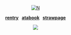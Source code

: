 <p align="center">
<a href="https://pokemondb.net/pokedex/lugia"><img src="https://files.catbox.moe/gfnpe0.png" alt="N"></a>  
  
<div align="center">
  
[**rentry**](https://rentry.co/starpkm)⠀[**atabook**](https://starpkmn.atabook.org)⠀[**strawpage**](https://starpkmns.straw.page)

<div align="center">

<div align="center"> 
  
![](https://komarev.com/ghpvc/?username=starpkmn&color=db8b87&label=★&style=plastic&base=6924)
